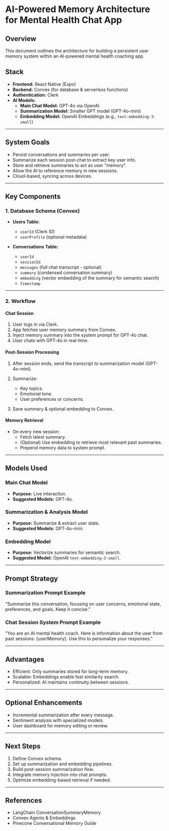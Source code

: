 # AI-Powered Memory Architecture for Mental Health Chat App

## Overview

This document outlines the architecture for building a persistent user memory system within an AI-powered mental health coaching app.

## Stack

- **Frontend:** React Native (Expo)
- **Backend:** Convex (for database & serverless functions)
- **Authentication:** Clerk
- **AI Models:**
  - **Main Chat Model:** GPT-4o via OpenAI
  - **Summarization Model:** Smaller GPT model (GPT-4o-mini)
  - **Embedding Model:** OpenAI Embeddings (e.g., `text-embedding-3-small`)

---

## System Goals

- Persist conversations and summaries per user.
- Summarize each session post-chat to extract key user info.
- Store and retrieve summaries to act as user "memory".
- Allow the AI to reference memory in new sessions.
- Cloud-based, syncing across devices.

---

## Key Components

### 1. Database Schema (Convex)

- **Users Table:**
  - `userId` (Clerk ID)
  - `userProfile` (optional metadata)

- **Conversations Table:**
  - `userId`
  - `sessionId`
  - `messages` (full chat transcript - optional)
  - `summary` (condensed conversation summary)
  - `embedding` (vector embedding of the summary for semantic search)
  - `timestamp`

---

### 2. Workflow

#### Chat Session

1. User logs in via Clerk.
2. App fetches user memory summary from Convex.
3. Inject memory summary into the system prompt for GPT-4o chat.
4. User chats with GPT-4o in real-time.

#### Post-Session Processing

1. After session ends, send the transcript to summarization model (GPT-4o-mini).
2. Summarize:
   - Key topics.
   - Emotional tone.
   - User preferences or concerns.

3. Save summary & optional embedding to Convex.

#### Memory Retrieval

- On every new session:
  - Fetch latest summary.
  - (Optional) Use embedding to retrieve most relevant past summaries.
  - Prepend memory data to system prompt.

---

## Models Used

### Main Chat Model

- **Purpose:** Live interaction.
- **Suggested Models:** GPT-4o.

### Summarization & Analysis Model

- **Purpose:** Summarize & extract user state.
- **Suggested Models:** GPT-4o-mini.

### Embedding Model

- **Purpose:** Vectorize summaries for semantic search.
- **Suggested Model:** OpenAI `text-embedding-3-small`.

---

## Prompt Strategy

### Summarization Prompt Example

"Summarize this conversation, focusing on user concerns, emotional state, preferences, and goals. Keep it concise."

### Chat Session System Prompt Example

"You are an AI mental health coach. Here is information about the user from past sessions: {userMemory}. Use this to personalize your responses."

---

## Advantages

- Efficient: Only summaries stored for long-term memory.
- Scalable: Embeddings enable fast similarity search.
- Personalized: AI maintains continuity between sessions.

---

## Optional Enhancements

- Incremental summarization after every message.
- Sentiment analysis with specialized models.
- User dashboard for memory editing or review.

---

## Next Steps

1. Define Convex schema.
2. Set up summarization and embedding pipelines.
3. Build post-session summarization flow.
4. Integrate memory injection into chat prompts.
5. Optimize embedding-based retrieval if needed.

---

## References

- LangChain ConversationSummaryMemory
- Convex Agents & Embeddings
- Pinecone Conversational Memory Guide
